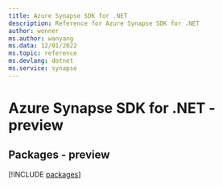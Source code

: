 ```yaml
---
title: Azure Synapse SDK for .NET
description: Reference for Azure Synapse SDK for .NET
author: wonner
ms.author: wanyang
ms.data: 12/01/2022
ms.topic: reference
ms.devlang: dotnet
ms.service: synapse
---
```

# Azure Synapse SDK for .NET - preview
## Packages - preview
[!INCLUDE [packages](synapse-index.md)]